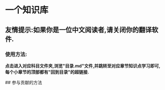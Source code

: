 # 一个知识库
## 友情提示:如果你是一位中文阅读者,请关闭你的翻译软件.
### 使用方法:
<p style="font-weight:bold">点击进入对应科目文件夹,浏览"目录.md"文件,并跳转至对应章节知识点学习即可,每个小章节的顶部都有"回到目录"的超链接.</p>
## 参与贡献的方法